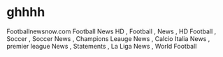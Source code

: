 ghhhh
=====

Footballnewsnow.com Football News HD , Football , News , HD Football , Soccer , Soccer News , Champions Leauge News , Calcio Italia News , premier league News , Statements , La Liga News , World Football
